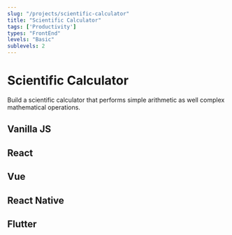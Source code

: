 ```yaml
---
slug: "/projects/scientific-calculator"
title: "Scientific Calculator"
tags: ['Productivity']
types: "FrontEnd"
levels: "Basic"
sublevels: 2
---
```


# Scientific Calculator
Build a scientific calculator that performs simple arithmetic as well complex mathematical operations.

## Vanilla JS

## React

## Vue

## React Native

## Flutter